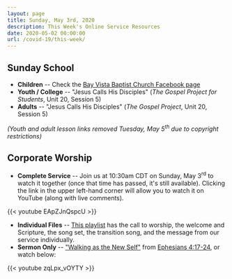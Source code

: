 ```yaml
---
layout: page
title: Sunday, May 3rd, 2020
description: This Week's Online Service Resources
date: 2020-05-02 00:00:00
url: /covid-19/this-week/
---
```

## Sunday School

- **Children** -- Check the [Bay Vista Baptist Church Facebook page](https://www.facebook.com/groups/68059906209/)
- **Youth / College** -- "Jesus Calls His Disciples" (_The Gospel Project for Students_, Unit 20, Session 5)
- **Adults** -- "Jesus Calls His Disciples" (_The Gospel Project_, Unit 20, Session 5)

_(Youth and adult lesson links removed Tuesday, May 5<sup>th</sup> due to copyright restrictions)_

## Corporate Worship

- **Complete Service** -- Join us at 10:30am CDT on Sunday, May 3<sup>rd</sup> to watch it together (once that time has passed, it's still available). Clicking the link in the upper left-hand corner will allow you to watch it on YouTube (along with live comments).

{{< youtube EApZJnQspcU >}}

- **Individual Files** -- [This playlist](https://www.youtube.com/playlist?list=PLdltai4xtI5iWrVfSpPNSk1ibpjLnMdGe) has the call to worship, the welcome and Scripture, the song set, the transition song, and the message from our service individually.
- **Sermon Only** -- ["Walking as the New Self"](/2020/05/walking-as-the-new-self/) from [Ephesians 4:17-24](https://www.biblegateway.com/passage/?search=Ephesians+4%3A17-24&version=NIV), or watch below:

{{< youtube zqLpx_vOYTY >}}
